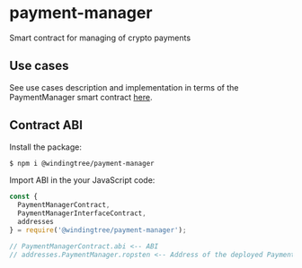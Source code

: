 # payment-manager
Smart contract for managing of crypto payments

## Use cases

See use cases description and implementation in terms of the PaymentManager smart contract [here](./USECASES.md).

## Contract ABI

Install the package:

```bash
$ npm i @windingtree/payment-manager
```

Import ABI in the your JavaScript code:

```javascript
const {
  PaymentManagerContract,
  PaymentManagerInterfaceContract,
  addresses
} = require('@windingtree/payment-manager');

// PaymentManagerContract.abi <-- ABI
// addresses.PaymentManager.ropsten <-- Address of the deployed PaymentManager
```
